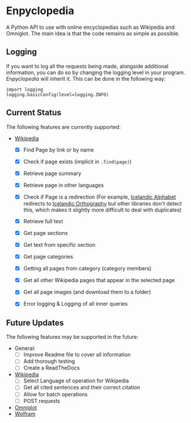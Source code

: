 # Enpyclopedia
A Python API to use with online encyclopedias such as Wikipedia and Omniglot.
The main idea is that the code remains as simple as possible.

## Logging

If you want to log all the requests being made, alongside additional information, you can do so by changing the logging level in your program. *Enpyclopedia* will inherit it. This can be done in the following way:

```
import logging
logging.basicConfig(level=logging.INFO)
```

## Current Status

The following features are currently supported:

- [Wikipedia](https://www.wikipedia.org/)
    - [X] Find Page by link or by name
    - [X] Check if page exists (implicit in `.find(page)`)
    - [X] Retrieve page summary
    - [X] Retrieve page in other languages
    - [X] Check if Page is a redirection (For example, [Icelandic Alphabet](https://en.wikipedia.org/wiki/Icelandic_alphabet) redirects to [Icelandic Orthography](https://en.wikipedia.org/wiki/Icelandic_orthography) but other libraries don't detect this, which makes it slightly more difficult to deal with duplicates)
    - [X] Retrieve full text
    - [X] Get page sections
    - [X] Get text from specific section
    - [X] Get page categories
    - [X] Getting all pages from category (category members)
    - [X] Get all other Wikipedia pages that appear in the selected page
    - [X] Get all page images (and download them to a folder)
    - [X] Error logging & Logging of all inner queries


## Future Updates

The following features may be supported in the future:
- General:
    - [ ] Improve Readme file to cover all information
    - [ ] Add thorough testing
    - [ ] Create a ReadTheDocs
- [Wikipedia](https://www.wikipedia.org/)
    - [ ] Select Language of operation for Wikipedia
    - [ ] Get all cited sentences and their correct citation
    - [ ] Allow for batch operations
    - [ ] POST requests
- [Omniglot](https://omniglot.com/)
- [Wolfram](https://www.wolframalpha.com/)
